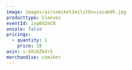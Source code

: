 ```yaml
---
image: images/aircomiket3ezlit8xviaiabdh.jpg
producttype: Sleeves
eventId: iuq6O2mCN
onsale: false
pricings:
  - quantity: 1
    price: 28
asin: s-XXs8ZkdrS
merchandise: comiket
---
```

